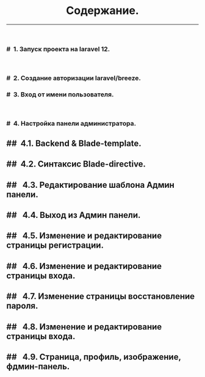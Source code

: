 <h1 align="center""> Содержание.</h1><hr><br>
<h3>#&nbsp; 1. Запуск проекта на laravel 12.</h3><br>
<h3>#&nbsp; 2. Создание авторизации laravel/breeze.</h3>
<h3>#&nbsp; 3. Вход от имени пользователя.</h3><br>
<h3>#&nbsp; 4. Настройка панели администратора.</h3>
	<h2>##&nbsp; 4.1. Backend & Blade-template.</h2>
	<h2>##&nbsp; 4.2. Синтаксис Blade-directive.</h2>
	<h2>## &nbsp 4.3. Редактирование шаблона Админ панели.</h2>
	<h2>## &nbsp 4.4. Выход из Админ панели.</h2>
	<h2>## &nbsp 4.5. Изменение и редактирование страницы регистрации.</h2>
	<h2>## &nbsp 4.6. Изменение и редактирование страницы входа.</h2>
	<h2>## &nbsp 4.7. Изменение страницы восстановление пароля.</h2>
	<h2>## &nbsp 4.8. Изменение и редактирование страницы входа.</h2>
	<h2>## &nbsp 4.9. Страница, профиль, изображение, фдмин-панель.</h2>
